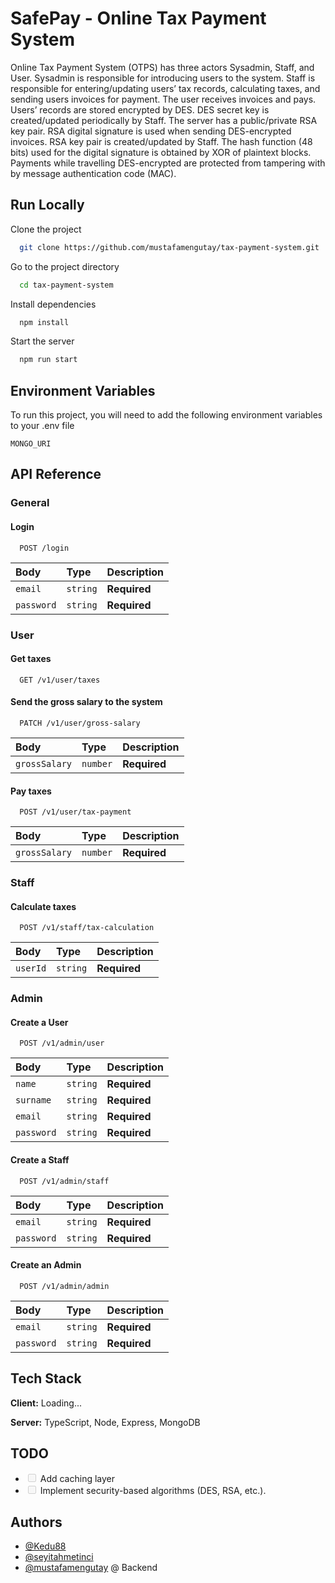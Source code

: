 # SafePay - Online Tax Payment System

Online Tax Payment System (OTPS) has three actors Sysadmin, Staff, and User. Sysadmin is responsible for introducing users to the system. Staff is responsible for entering/updating users’ tax records, calculating taxes, and sending users invoices for payment. The user receives invoices and pays. Users’ records are stored encrypted by DES. DES secret key is created/updated periodically by Staff. The server has a public/private RSA key pair. RSA digital signature is used when sending DES-encrypted invoices. RSA key pair is created/updated by Staff. The hash function (48 bits) used for the digital signature is obtained by XOR of plaintext blocks. Payments while travelling DES-encrypted are protected from tampering with by message authentication code (MAC).

## Run Locally

Clone the project

```bash
  git clone https://github.com/mustafamengutay/tax-payment-system.git
```

Go to the project directory

```bash
  cd tax-payment-system
```

Install dependencies

```bash
  npm install
```

Start the server

```bash
  npm run start
```

## Environment Variables

To run this project, you will need to add the following environment variables to your .env file

`MONGO_URI`

## API Reference

### General

#### Login

```http
  POST /login
```

| Body       | Type     | Description  |
| :--------- | :------- | :----------- |
| `email`    | `string` | **Required** |
| `password` | `string` | **Required** |

### User

#### Get taxes

```http
  GET /v1/user/taxes
```

#### Send the gross salary to the system

```http
  PATCH /v1/user/gross-salary
```

| Body          | Type     | Description  |
| :------------ | :------- | :----------- |
| `grossSalary` | `number` | **Required** |

#### Pay taxes

```http
  POST /v1/user/tax-payment
```

| Body          | Type     | Description  |
| :------------ | :------- | :----------- |
| `grossSalary` | `number` | **Required** |

### Staff

#### Calculate taxes

```http
  POST /v1/staff/tax-calculation
```

| Body     | Type     | Description  |
| :------- | :------- | :----------- |
| `userId` | `string` | **Required** |

<!-- #### Update user's taxes

```http
  PATCH /staff/update-taxes
```

| Body                  | Type     | Description  |
| :-------------------- | :------- | :----------- |
| `userId`              | `string` | **Required** |
| `monthlyTax`          | `number` | **Required** |
| `socialInsurance`     | `number` | **Required** |
| `generalHealthSystem` | `number` | **Required** | -->

### Admin

#### Create a User

```http
  POST /v1/admin/user
```

| Body       | Type     | Description  |
| :--------- | :------- | :----------- |
| `name`     | `string` | **Required** |
| `surname`  | `string` | **Required** |
| `email`    | `string` | **Required** |
| `password` | `string` | **Required** |

#### Create a Staff

```http
  POST /v1/admin/staff
```

| Body       | Type     | Description  |
| :--------- | :------- | :----------- |
| `email`    | `string` | **Required** |
| `password` | `string` | **Required** |

#### Create an Admin

```http
  POST /v1/admin/admin
```

| Body       | Type     | Description  |
| :--------- | :------- | :----------- |
| `email`    | `string` | **Required** |
| `password` | `string` | **Required** |

## Tech Stack

**Client:** Loading...

**Server:** TypeScript, Node, Express, MongoDB

## TODO

- <input type="checkbox" disabled /> Add caching layer
- <input type="checkbox" disabled /> Implement security-based algorithms (DES, RSA, etc.).

## Authors

- [@Kedu88](https://github.com/Kedu88)
- [@seyitahmetinci](https://github.com/seyitahmetinci)
- [@mustafamengutay](https://www.github.com/octokatherine) @ Backend
